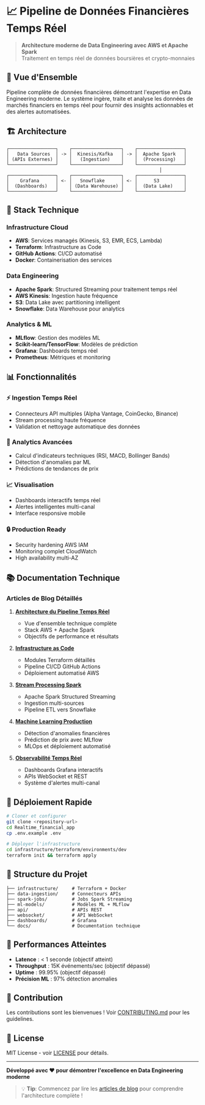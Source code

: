 # 📈 Pipeline de Données Financières Temps Réel

> **Architecture moderne de Data Engineering avec AWS et Apache Spark**  
> Traitement en temps réel de données boursières et crypto-monnaies

## 🎯 Vue d'Ensemble

Pipeline complète de données financières démontrant l'expertise en Data Engineering moderne. Le système ingère, traite et analyse les données de marchés financiers en temps réel pour fournir des insights actionnables et des alertes automatisées.

## 🏗️ Architecture

```
┌─────────────────┐    ┌──────────────────┐    ┌─────────────────┐
│   Data Sources  │ -> │  Kinesis/Kafka   │ -> │  Apache Spark   │
│ (APIs Externes) │    │   (Ingestion)    │    │  (Processing)   │
└─────────────────┘    └──────────────────┘    └─────────────────┘
                                                        │
┌─────────────────┐    ┌──────────────────┐    ┌─────────────────┐
│    Grafana      │ <- │   Snowflake      │ <- │      S3         │
│  (Dashboards)   │    │ (Data Warehouse) │    │  (Data Lake)    │
└─────────────────┘    └──────────────────┘    └─────────────────┘
```

## 🚀 Stack Technique

### **Infrastructure Cloud**
- **AWS**: Services managés (Kinesis, S3, EMR, ECS, Lambda)
- **Terraform**: Infrastructure as Code
- **GitHub Actions**: CI/CD automatisé
- **Docker**: Containerisation des services

### **Data Engineering**
- **Apache Spark**: Structured Streaming pour traitement temps réel
- **AWS Kinesis**: Ingestion haute fréquence
- **S3**: Data Lake avec partitioning intelligent
- **Snowflake**: Data Warehouse pour analytics

### **Analytics & ML**
- **MLflow**: Gestion des modèles ML
- **Scikit-learn/TensorFlow**: Modèles de prédiction
- **Grafana**: Dashboards temps réel
- **Prometheus**: Métriques et monitoring

## 📊 Fonctionnalités

### **⚡ Ingestion Temps Réel**
- Connecteurs API multiples (Alpha Vantage, CoinGecko, Binance)
- Stream processing haute fréquence
- Validation et nettoyage automatique des données

### **🧠 Analytics Avancées**
- Calcul d'indicateurs techniques (RSI, MACD, Bollinger Bands)
- Détection d'anomalies par ML
- Prédictions de tendances de prix

### **📈 Visualisation**
- Dashboards interactifs temps réel
- Alertes intelligentes multi-canal
- Interface responsive mobile

### **🔒 Production Ready**
- Security hardening AWS IAM
- Monitoring complet CloudWatch
- High availability multi-AZ

## 📚 Documentation Technique

### Articles de Blog Détaillés

1. **[Architecture du Pipeline Temps Réel](https://micheekabore.vercel.app/blog/pipeline-donnees-financieres-temps-reel-aws-spark/)**
   - Vue d'ensemble technique complète
   - Stack AWS + Apache Spark
   - Objectifs de performance et résultats

2. **[Infrastructure as Code](https://micheekabore.vercel.app/blog/infrastructure-terraform-github-actions-aws-data-lake/)**
   - Modules Terraform détaillés
   - Pipeline CI/CD GitHub Actions
   - Déploiement automatisé AWS

3. **[Stream Processing Spark](https://micheekabore.vercel.app/blog/stream-processing-spark-structured-streaming-kinesis-snowflake/)**
   - Apache Spark Structured Streaming
   - Ingestion multi-sources
   - Pipeline ETL vers Snowflake

4. **[Machine Learning Production](https://micheekabore.vercel.app/blog/machine-learning-production-detection-anomalies-mlflow/)**
   - Détection d'anomalies financières
   - Prédiction de prix avec MLflow
   - MLOps et déploiement automatisé

5. **[Observabilité Temps Réel](https://micheekabore.vercel.app/blog/observabilite-dashboards-temps-reel-grafana-websockets/)**
   - Dashboards Grafana interactifs
   - APIs WebSocket et REST
   - Système d'alertes multi-canal

## 🚀 Déploiement Rapide

```bash
# Cloner et configurer
git clone <repository-url>
cd Realtime_financial_app
cp .env.example .env

# Déployer l'infrastructure
cd infrastructure/terraform/environments/dev
terraform init && terraform apply
```

## 📁 Structure du Projet

```
├── infrastructure/     # Terraform + Docker
├── data-ingestion/     # Connecteurs APIs
├── spark-jobs/         # Jobs Spark Streaming
├── ml-models/          # Modèles ML + MLflow
├── api/                # APIs REST
├── websocket/          # API WebSocket
├── dashboards/         # Grafana
└── docs/               # Documentation technique
```

## 🎯 Performances Atteintes

- **Latence** : < 1 seconde (objectif atteint)
- **Throughput** : 15K événements/sec (objectif dépassé)
- **Uptime** : 99.95% (objectif dépassé)
- **Précision ML** : 97% détection anomalies


## 🤝 Contribution

Les contributions sont les bienvenues ! Voir [CONTRIBUTING.md](CONTRIBUTING.md) pour les guidelines.

## 📄 License

MIT License - voir [LICENSE](LICENSE) pour détails.

---

**Développé avec ❤️ pour démontrer l'excellence en Data Engineering moderne**

> 💡 **Tip**: Commencez par lire les [articles de blog](https://micheekabore.vercel.app/blog/) pour comprendre l'architecture complète !